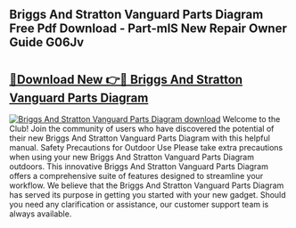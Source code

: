 ## Briggs And Stratton Vanguard Parts Diagram Free Pdf Download - Part-mlS New Repair Owner Guide G06Jv

# <h2><a href="http://dfjhmx.blite.top/?on=Briggs+And+Stratton+Vanguard+Parts+Diagram">🔗Download New 👉🔴 Briggs And Stratton Vanguard Parts Diagram</a></h2>

[![Briggs And Stratton Vanguard Parts Diagram download](https://i.imgur.com/lujVjoI.png)](http://dfjhmx.blite.top/?on=Briggs+And+Stratton+Vanguard+Parts+Diagram)
Welcome to the Club! Join the community of users who have discovered the potential of their new Briggs And Stratton Vanguard Parts Diagram with this helpful manual. Safety Precautions for Outdoor Use Please take extra precautions when using your new Briggs And Stratton Vanguard Parts Diagram outdoors. This innovative Briggs And Stratton Vanguard Parts Diagram offers a comprehensive suite of features designed to streamline your workflow. We believe that the Briggs And Stratton Vanguard Parts Diagram has served its purpose in getting you started with your new gadget. Should you need any clarification or assistance, our customer support team is always available.
